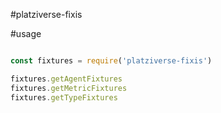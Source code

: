 #platziverse-fixis

#usage

``` js

const fixtures = require('platziverse-fixis')

fixtures.getAgentFixtures
fixtures.getMetricFixtures
fixtures.getTypeFixtures

```